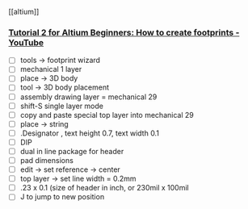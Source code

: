 [[altium]]

### [Tutorial 2 for Altium Beginners: How to create footprints - YouTube](https://www.youtube.com/watch?v=wxYbIGV9_CY&t=552s)

-   [ ] tools → footprint wizard
-   [ ] mechanical 1 layer
-   [ ] place → 3D body
-   [ ] tool → 3D body placement
-   [ ] assembly drawing layer = mechanical 29
-   [ ] shift-S single layer mode
-   [ ] copy and paste special top layer into mechanical 29
-   [ ] place → string
-   [ ] .Designator , text height 0.7, text width 0.1
-   [ ] DIP
-   [ ] dual in line package for header
-   [ ] pad dimensions
-   [ ] edit → set reference → center
-   [ ] top layer → set line width = 0.2mm
-   [ ] .23 x 0.1 (size of header in inch, or 230mil x 100mil
-   [ ] J to jump to new position
